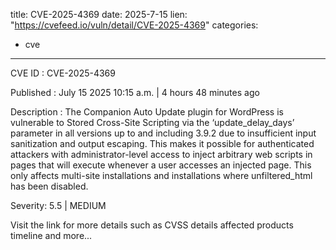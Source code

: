  
title: CVE-2025-4369
date: 2025-7-15
lien: "https://cvefeed.io/vuln/detail/CVE-2025-4369"
categories:
  - cve
---

CVE ID : CVE-2025-4369

Published :  July 15
2025
10:15 a.m. | 4 hours
48 minutes ago

Description : The Companion Auto Update plugin for WordPress is vulnerable to Stored Cross-Site Scripting via the ‘update_delay_days’ parameter in all versions up to
and including
3.9.2 due to insufficient input sanitization and output escaping. This makes it possible for authenticated attackers
with administrator-level access
to inject arbitrary web scripts in pages that will execute whenever a user accesses an injected page. This only affects multi-site installations and installations where unfiltered_html has been disabled.

Severity: 5.5 | MEDIUM

Visit the link for more details
such as CVSS details
affected products
timeline
and more...
